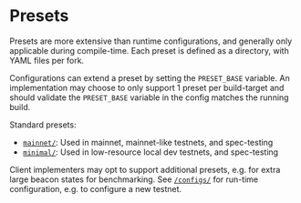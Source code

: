 # Presets

Presets are more extensive than runtime configurations, and generally only applicable during compile-time.
Each preset is defined as a directory, with YAML files per fork.

Configurations can extend a preset by setting the `PRESET_BASE` variable.
An implementation may choose to only support 1 preset per build-target and should validate
the `PRESET_BASE` variable in the config matches the running build.

Standard presets:
- [`mainnet/`](./mainnet): Used in mainnet, mainnet-like testnets, and spec-testing
- [`minimal/`](./minimal): Used in low-resource local dev testnets, and spec-testing

Client implementers may opt to support additional presets, e.g. for extra large beacon states for benchmarking.
See [`/configs/`](../configs) for run-time configuration, e.g. to configure a new testnet.